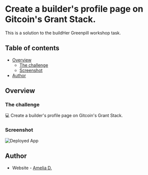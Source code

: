 # Create a builder's profile page on Gitcoin's Grant Stack.

This is a solution to the buildHer Greenpill workshop task.

## Table of contents

- [Overview](#overview)
  - [The challenge](#the-challenge)
  - [Screenshot](#screenshot)
- [Author](#author)


## Overview

### The challenge

💻 Create a builder's profile page on Gitcoin's Grant Stack.


### Screenshot
![Deployed App](https://github.com/amelia2802/buildher_projects/assets/49182604/3118ca97-36ba-484a-b6d3-7974999f2433)

## Author

- Website - [Amelia D.](https://ameliadutta.netlify.app/)

